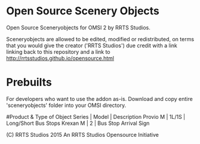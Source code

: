 # Open Source Scenery Objects
Open Source Sceneryobjects for OMSI 2 by RRTS Studios.

Sceneryobjects are allowed to be edited, modified or redistributed, on terms that you would give the creator ('RRTS Studios') due credit with a link linking back to this repository and a link to http://rrtsstudios.github.io/opensource.html

# Prebuilts
For developers who want to use the addon as-is. Download and copy entire 'sceneryobjects' folder into your OMSI directory.

#Product & Type of Object
Series | Model | Description
Provio M | 1L/1S | Long/Short Bus Stops
Krexan M | 2 | Bus Stop Arrival Sign

(C) RRTS Studios 2015
An RRTS Studios Opensource Initiative
